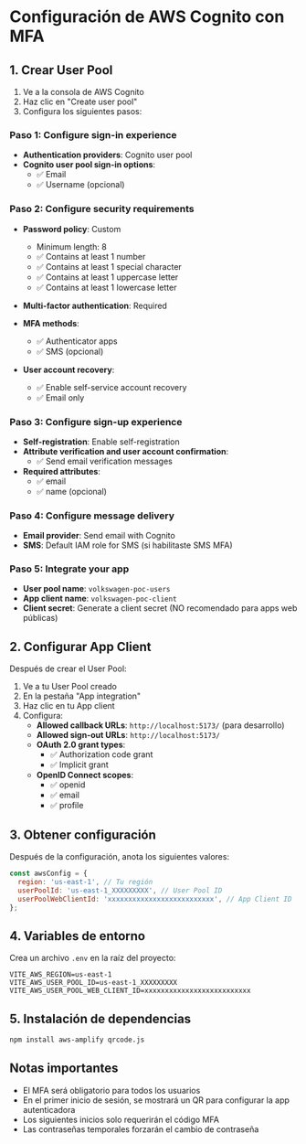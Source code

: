 # Configuración de AWS Cognito con MFA

## 1. Crear User Pool

1. Ve a la consola de AWS Cognito
2. Haz clic en "Create user pool"
3. Configura los siguientes pasos:

### Paso 1: Configure sign-in experience
- **Authentication providers**: Cognito user pool
- **Cognito user pool sign-in options**: 
  - ✅ Email
  - ✅ Username (opcional)

### Paso 2: Configure security requirements
- **Password policy**: Custom
  - Minimum length: 8
  - ✅ Contains at least 1 number
  - ✅ Contains at least 1 special character
  - ✅ Contains at least 1 uppercase letter
  - ✅ Contains at least 1 lowercase letter

- **Multi-factor authentication**: Required
- **MFA methods**: 
  - ✅ Authenticator apps
  - ✅ SMS (opcional)

- **User account recovery**: 
  - ✅ Enable self-service account recovery
  - ✅ Email only

### Paso 3: Configure sign-up experience
- **Self-registration**: Enable self-registration
- **Attribute verification and user account confirmation**:
  - ✅ Send email verification messages
- **Required attributes**:
  - ✅ email
  - ✅ name (opcional)

### Paso 4: Configure message delivery
- **Email provider**: Send email with Cognito
- **SMS**: Default IAM role for SMS (si habilitaste SMS MFA)

### Paso 5: Integrate your app
- **User pool name**: `volkswagen-poc-users`
- **App client name**: `volkswagen-poc-client`
- **Client secret**: Generate a client secret (NO recomendado para apps web públicas)

## 2. Configurar App Client

Después de crear el User Pool:

1. Ve a tu User Pool creado
2. En la pestaña "App integration"
3. Haz clic en tu App client
4. Configura:
   - **Allowed callback URLs**: `http://localhost:5173/` (para desarrollo)
   - **Allowed sign-out URLs**: `http://localhost:5173/`
   - **OAuth 2.0 grant types**:
     - ✅ Authorization code grant
     - ✅ Implicit grant
   - **OpenID Connect scopes**:
     - ✅ openid
     - ✅ email
     - ✅ profile

## 3. Obtener configuración

Después de la configuración, anota los siguientes valores:

```javascript
const awsConfig = {
  region: 'us-east-1', // Tu región
  userPoolId: 'us-east-1_XXXXXXXXX', // User Pool ID
  userPoolWebClientId: 'xxxxxxxxxxxxxxxxxxxxxxxxxx', // App Client ID
};
```

## 4. Variables de entorno

Crea un archivo `.env` en la raíz del proyecto:

```env
VITE_AWS_REGION=us-east-1
VITE_AWS_USER_POOL_ID=us-east-1_XXXXXXXXX
VITE_AWS_USER_POOL_WEB_CLIENT_ID=xxxxxxxxxxxxxxxxxxxxxxxxxx
```

## 5. Instalación de dependencias

```bash
npm install aws-amplify qrcode.js
```

## Notas importantes

- El MFA será obligatorio para todos los usuarios
- En el primer inicio de sesión, se mostrará un QR para configurar la app autenticadora
- Los siguientes inicios solo requerirán el código MFA
- Las contraseñas temporales forzarán el cambio de contraseña